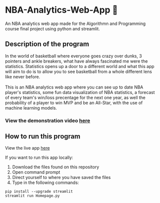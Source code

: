 # NBA-Analytics-Web-App :basketball:

An NBA analytics web app made for the Algorithmn and Programming course final project using python and streamlit.

## Description of the program
In the world of basketball where everyone goes crazy over dunks, 3 pointers and ankle breakers,
what have always fascinated me were the statistics. Statistics opens up a door to a different world and
what this app will aim to do is to allow you to see basketball from a whole different lens like never before.
<br><br>
This is an NBA analytics web app where you can see up to date NBA player's statistics, 
some fun data visualization of NBA statistics, a forecast of every team's win/loss precentage for the next one year, as well the probability
of a player to win MVP and be an All-Star, with the use of machine learning models.
<br>

### View the demonstration video [here](https://youtu.be/xwi-UGlQ9Jg)

## How to run this program
View the live app [here](https://francescoemmanuel-nba-analytics-web-app-homepage-l62jyi.streamlit.app/)

If you want to run this app locally:
1. Download the files found on this repository
2. Open command prompt
3. Direct yourself to where you have saved the files
4. Type in the following commands: 
```
pip install --upgrade streamlit
streamlit run Homepage.py
```
